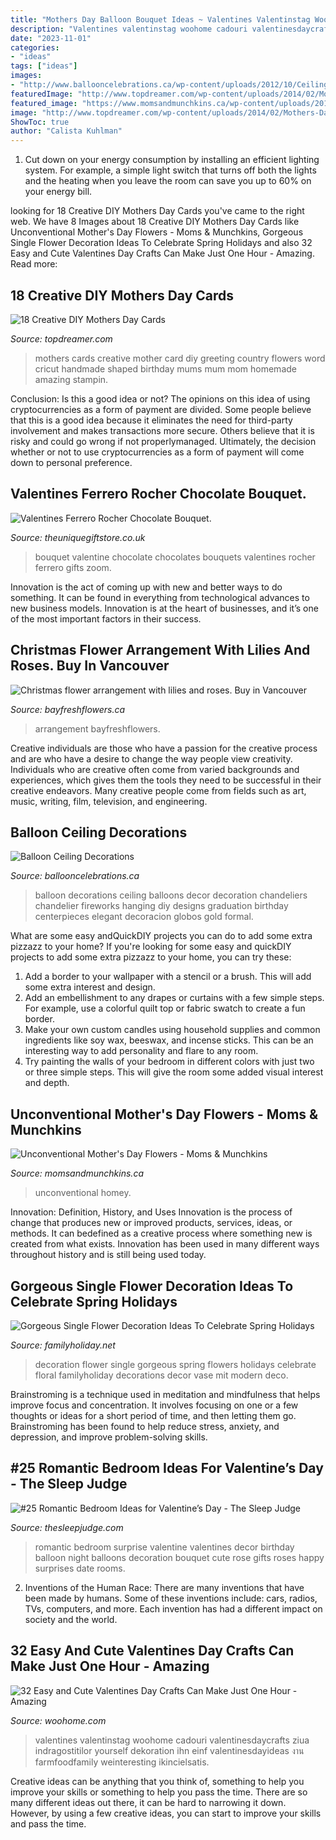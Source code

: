 ```yaml
---
title: "Mothers Day Balloon Bouquet Ideas ~ Valentines Valentinstag Woohome Cadouri Valentinesdaycrafts Ziua Indragostitilor Yourself Dekoration Ihn Einf Valentinesdayideas งาน Farmfoodfamily Weinteresting Ikincielsatis"
description: "Valentines valentinstag woohome cadouri valentinesdaycrafts ziua indragostitilor yourself dekoration ihn einf valentinesdayideas งาน farmfoodfamily weinteresting ikincielsatis"
date: "2023-11-01"
categories:
- "ideas"
tags: ["ideas"]
images:
- "http://www.ballooncelebrations.ca/wp-content/uploads/2012/10/Ceiling_10.jpg"
featuredImage: "http://www.topdreamer.com/wp-content/uploads/2014/02/Mothers-Day-Card-3.jpg"
featured_image: "https://www.momsandmunchkins.ca/wp-content/uploads/2016/05/flowers-mini-bouqet.jpg"
image: "http://www.topdreamer.com/wp-content/uploads/2014/02/Mothers-Day-Card-3.jpg"
ShowToc: true
author: "Calista Kuhlman"
---
```



1. Cut down on your energy consumption by installing an efficient lighting system. For example, a simple light switch that turns off both the lights and the heating when you leave the room can save you up to 60% on your energy bill.

	

		
looking for 18 Creative DIY Mothers Day Cards you've came to the right web. We have 8 Images about 18 Creative DIY Mothers Day Cards like Unconventional Mother&#039;s Day Flowers - Moms &amp; Munchkins, Gorgeous Single Flower Decoration Ideas To Celebrate Spring Holidays and also 32 Easy and Cute Valentines Day Crafts Can Make Just One Hour - Amazing. Read more:
		
    
## 18 Creative DIY Mothers Day Cards

<img loading=lazy src="http://www.topdreamer.com/wp-content/uploads/2014/02/Mothers-Day-Card-3.jpg" onerror="this.onerror=null;this.src='https://tse2.mm.bing.net/th?id=OIP.wJ9Vd4f75k1QrrS4Wf_uFgAAAA&amp;pid=15.1';" alt="18 Creative DIY Mothers Day Cards">

_Source: topdreamer.com_

>mothers cards creative mother card diy greeting country flowers word cricut handmade shaped birthday mums mum mom homemade amazing stampin. 

	

Conclusion: Is this a good idea or not?
The opinions on this idea of using cryptocurrencies as a form of payment are divided. Some people believe that this is a good idea because it eliminates the need for third-party involvement and makes transactions more secure. Others believe that it is risky and could go wrong if not properlymanaged. Ultimately, the decision whether or not to use cryptocurrencies as a form of payment will come down to personal preference.

    
## Valentines Ferrero Rocher Chocolate Bouquet.

<img loading=lazy src="https://www.theuniquegiftstore.co.uk/shop/4720-large_default/valentine-s-bouquet-made-with-chocolates.jpg" onerror="this.onerror=null;this.src='https://tse4.mm.bing.net/th?id=OIP.FVRJ-V1TvJU0zYUpGucsggHaIB&amp;pid=15.1';" alt="Valentines Ferrero Rocher Chocolate Bouquet.">

_Source: theuniquegiftstore.co.uk_

>bouquet valentine chocolate chocolates bouquets valentines rocher ferrero gifts zoom. 

	

Innovation is the act of coming up with new and better ways to do something. It can be found in everything from technological advances to new business models. Innovation is at the heart of businesses, and it’s one of the most important factors in their success.

    
## Christmas Flower Arrangement With Lilies And Roses. Buy In Vancouver

<img loading=lazy src="https://bayfreshflowers.ca/wp-content/uploads/2020/12/YHUH8488.jpg" onerror="this.onerror=null;this.src='https://tse4.mm.bing.net/th?id=OIP.HZG48edANMtSb2-LfmXz6QHaJ4&amp;pid=15.1';" alt="Christmas flower arrangement with lilies and roses. Buy in Vancouver">

_Source: bayfreshflowers.ca_

>arrangement bayfreshflowers. 

	

Creative individuals are those who have a passion for the creative process and are who have a desire to change the way people view creativity. Individuals who are creative often come from varied backgrounds and experiences, which gives them the tools they need to be successful in their creative endeavors. Many creative people come from fields such as art, music, writing, film, television, and engineering.

    
## Balloon Ceiling Decorations

<img loading=lazy src="http://www.ballooncelebrations.ca/wp-content/uploads/2012/10/Ceiling_10.jpg" onerror="this.onerror=null;this.src='https://tse2.mm.bing.net/th?id=OIP.6_0P2mMhWAoCSYYhJ2owdwHaJK&amp;pid=15.1';" alt="Balloon Ceiling Decorations">

_Source: ballooncelebrations.ca_

>balloon decorations ceiling balloons decor decoration chandeliers chandelier fireworks hanging diy designs graduation birthday centerpieces elegant decoracion globos gold formal. 

	

What are some easy andQuickDIY projects you can do to add some extra pizzazz to your home?
If you're looking for some easy and quickDIY projects to add some extra pizzazz to your home, you can try these:
1. Add a border to your wallpaper with a stencil or a brush. This will add some extra interest and design.
2. Add an embellishment to any drapes or curtains with a few simple steps. For example, use a colorful quilt top or fabric swatch to create a fun border.
3. Make your own custom candles using household supplies and common ingredients like soy wax, beeswax, and incense sticks. This can be an interesting way to add personality and flare to any room.
4. Try painting the walls of your bedroom in different colors with just two or three simple steps. This will give the room some added visual interest and depth.

    
## Unconventional Mother&#039;s Day Flowers - Moms &amp; Munchkins

<img loading=lazy src="https://www.momsandmunchkins.ca/wp-content/uploads/2016/05/flowers-mini-bouqet.jpg" onerror="this.onerror=null;this.src='https://tse1.mm.bing.net/th?id=OIP.yUVSpiwAOvHed-nlbD_eFgHaLH&amp;pid=15.1';" alt="Unconventional Mother&#039;s Day Flowers - Moms &amp; Munchkins">

_Source: momsandmunchkins.ca_

>unconventional homey. 

	

Innovation: Definition, History, and Uses
Innovation is the process of change that produces new or improved products, services, ideas, or methods. It can bedefined as a creative process where something new is created from what exists. Innovation has been used in many different ways throughout history and is still being used today.

    
## Gorgeous Single Flower Decoration Ideas To Celebrate Spring Holidays

<img loading=lazy src="http://www.familyholiday.net/wp-content/uploads/2014/03/Gorgeous-Single-Flower-Decoration-Ideas-12.jpg" onerror="this.onerror=null;this.src='https://tse4.mm.bing.net/th?id=OIP.hEGpRA8FvR4oHAu2v3aQjgHaJ4&amp;pid=15.1';" alt="Gorgeous Single Flower Decoration Ideas To Celebrate Spring Holidays">

_Source: familyholiday.net_

>decoration flower single gorgeous spring flowers holidays celebrate floral familyholiday decorations decor vase mit modern deco. 

	

Brainstroming is a technique used in meditation and mindfulness that helps improve focus and concentration. It involves focusing on one or a few thoughts or ideas for a short period of time, and then letting them go. Brainstroming has been found to help reduce stress, anxiety, and depression, and improve problem-solving skills.

    
## #25 Romantic Bedroom Ideas For Valentine’s Day - The Sleep Judge

<img loading=lazy src="https://www.thesleepjudge.com/wp-content/uploads/2018/11/Balloon-Bouquet.jpg" onerror="this.onerror=null;this.src='https://tse3.mm.bing.net/th?id=OIP.0lpA1vRMNt0c8sUZ5ZHAFAHaJ6&amp;pid=15.1';" alt="#25 Romantic Bedroom Ideas for Valentine’s Day - The Sleep Judge">

_Source: thesleepjudge.com_

>romantic bedroom surprise valentine valentines decor birthday balloon night balloons decoration bouquet cute rose gifts roses happy surprises date rooms. 

	

2. Inventions of the Human Race:
There are many inventions that have been made by humans. Some of these inventions include: cars, radios, TVs, computers, and more. Each invention has had a different impact on society and the world.

    
## 32 Easy And Cute Valentines Day Crafts Can Make Just One Hour - Amazing

<img loading=lazy src="https://www.woohome.com/wp-content/uploads/2016/02/ValentinesDayCrafts-10.jpg" onerror="this.onerror=null;this.src='https://tse3.mm.bing.net/th?id=OIP.ABZy7k5z7QHvoq_pFVGH2wHaOz&amp;pid=15.1';" alt="32 Easy and Cute Valentines Day Crafts Can Make Just One Hour - Amazing">

_Source: woohome.com_

>valentines valentinstag woohome cadouri valentinesdaycrafts ziua indragostitilor yourself dekoration ihn einf valentinesdayideas งาน farmfoodfamily weinteresting ikincielsatis. 

	

Creative ideas can be anything that you think of, something to help you improve your skills or something to help you pass the time. There are so many different ideas out there, it can be hard to narrowing it down. However, by using a few creative ideas, you can start to improve your skills and pass the time.

